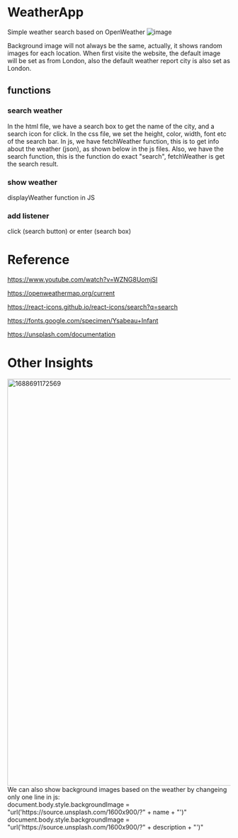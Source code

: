 # WeatherApp
Simple weather search based on OpenWeather
![image](https://github.com/KarenYu729/WeatherApp/assets/97644710/a38c844f-9193-4951-a180-a6de630deb38)

Background image will not always be the same, actually, it shows random images for each location. When first visite the website, the default image will be set as from London, also the default weather report city is also set as London. 

## functions
### search weather 
In the html file, we have a search box to get the name of the city, and a search icon for click.
In the css file, we set the height, color, width, font etc of the search bar.
In js, we have fetchWeather function, this is to get info about the weather (json), as shown below in the js files.
Also, we have the search function, this is the function do exact "search", fetchWeather is get the search result.
### show weather
displayWeather function in JS
### add listener
click (search button) or enter (search box)

# Reference
<a>https://www.youtube.com/watch?v=WZNG8UomjSI</a>

<a>https://openweathermap.org/current</a>

<a>https://react-icons.github.io/react-icons/search?q=search</a>

<a>https://fonts.google.com/specimen/Ysabeau+Infant</a>

<a>https://unsplash.com/documentation</a>


# Other Insights
<img width="919" alt="1688691172569" src="https://github.com/KarenYu729/WeatherApp/assets/97644710/e6c6bf93-1d84-4cb3-bb01-7dd1d5acbee3">
We can also show background images based on the weather by changeing only one line in js:

<div>document.body.style.backgroundImage = "url('https://source.unsplash.com/1600x900/?" + name + "')"</div>

<div>document.body.style.backgroundImage = "url('https://source.unsplash.com/1600x900/?" + description + "')"</div>



